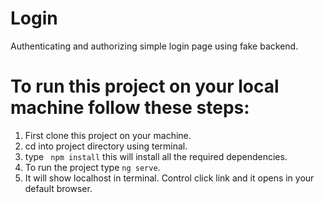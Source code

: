 # Login
Authenticating and authorizing simple login page using fake backend.

# To run this project on your local machine follow these steps:  
1. First clone this project on your machine.
2. cd into project directory using terminal.
3. type ``` npm install``` this will install all the required dependencies.
4. To run the project type ```ng serve```.
5. It will show localhost in terminal. Control click link and it opens in your default browser.

